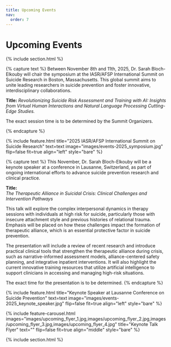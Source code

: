 ```yaml
---
title: Upcoming Events
nav:
  order: 7
---
```


# Upcoming Events

{% include section.html %}
<p>
  {% capture text %}
  Between November 8th and 11th, 2025, Dr. Sarah Bloch-Elkouby will chair the symposium at the IASR/AFSP International Summit on Suicide Research in Boston, Massachusetts. This global summit aims to unite leading researchers in suicide prevention and foster innovative, interdisciplinary collaborations.

  **Title:**
    _Revolutionizing Suicide Risk Assessment and Training with AI: Insights from Virtual Human Interactions and Natural Language Processing Cutting-Edge Studies._
  
  The exact session time is to be determined by the Summit Organizers.
  
  {% endcapture %}

  {% include feature.html
    title="2025 IASR/AFSP International Summit on Suicide Research"
    text=text
    image="images/events-2025_symposium.jpg"
    flip=false
    fit=true
    align="left"
    style="bare"
  %}
</p>

<p>
  {% capture text %}
  This November, Dr. Sarah Bloch-Elkouby will be a keynote speaker at a conference in Lausanne, Switzerland, as part of ongoing international efforts to advance suicide prevention research and clinical practice.

  **Title:**  
  _The Therapeutic Alliance in Suicidal Crisis: Clinical Challenges and Intervention Pathways_

  This talk will explore the complex interpersonal dynamics in therapy sessions with individuals at high risk for suicide, particularly those with insecure attachment style and previous histories of relational trauma. Emphasis will be placed on how these challenges impact the formation of therapeutic alliance, which is an essential protective factor in suicide prevention.

  The presentation will include a review of recent research and introduce practical clinical tools that strengthen the therapeutic alliance during crisis, such as narrative-informed assessment models, alliance-centered safety planning, and integrative inpatient interventions. It will also highlight the current innovative training resources that utilize artificial intelligence to support clinicians in accessing and managing high-risk situations.

  The exact time for the presentation is to be determined.
  {% endcapture %}

  {% include feature.html
    title="Keynote Speaker at Lausanne Conference on Suicide Prevention"
    text=text
    image="images/events-2025_keynote_speaker.jpg"
    flip=false
    fit=true
    align="left"
    style="bare"
  %}

  {%
  include feature-carousel.html
  images="images/upcoming_flyer_1.jpg,images/upcoming_flyer_2.jpg,images/upcoming_flyer_3.jpg,images/upcoming_flyer_4.jpg" 
  title="Keynote Talk Flyer"
  text=""
  flip=false
  fit=true
  align="middle"
  style="bare"
  %}
</p>
{% include section.html %}
